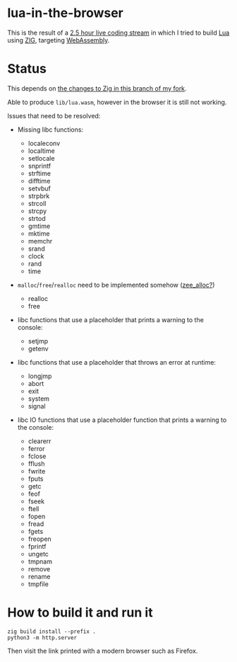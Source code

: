 # lua-in-the-browser

This is the result of a
[2.5 hour live coding stream](https://youtu.be/DtZBac-IUBQ) in which I tried
to build [Lua](https://www.lua.org/) using [ZIG](https://ziglang.org/),
targeting [WebAssembly](https://webassembly.org/).

# Status

This depends on
[the changes to Zig in this branch of my fork](https://github.com/squeek502/zig/tree/lua-in-the-browser).

Able to produce `lib/lua.wasm`, however in the browser it is still not working.

Issues that need to be resolved:

- Missing libc functions:
  + localeconv
  + localtime
  + setlocale
  + snprintf
  + strftime
  + difftime
  + setvbuf
  + strpbrk
  + strcoll
  + strcpy
  + strtod
  + gmtime
  + mktime
  + memchr
  + srand
  + clock
  + rand
  + time

- `malloc`/`free`/`realloc` need to be implemented somehow ([zee_alloc?](https://github.com/fengb/zee_alloc/blob/master/src/wasm_exports.zig))
  + realloc
  + free

- libc functions that use a placeholder that prints a warning to the console:
  + setjmp
  + getenv

- libc functions that use a placeholder that throws an error at runtime:
  + longjmp
  + abort
  + exit
  + system
  + signal

- libc IO functions that use a placeholder function that prints a warning to the console:
  + clearerr
  + ferror
  + fclose
  + fflush
  + fwrite
  + fputs
  + getc
  + feof
  + fseek
  + ftell
  + fopen
  + fread
  + fgets
  + freopen
  + fprintf
  + ungetc
  + tmpnam
  + remove
  + rename
  + tmpfile

# How to build it and run it

```
zig build install --prefix .
python3 -m http.server
```

Then visit the link printed with a modern browser such as Firefox.
